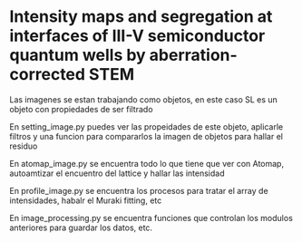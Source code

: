 # Intensity maps and segregation at interfaces of III-V semiconductor quantum wells by aberration-corrected STEM

Las imagenes se estan trabajando como objetos, en este caso SL es un objeto con propiedades de ser filtrado

En setting_image.py puedes ver las propeidades de este objeto, aplicarle filtros y una funcion para compararlos la imagen de objetos para hallar el residuo

En atomap_image.py se encuentra todo lo que tiene que ver con Atomap, autoamtizar el encuentro del lattice y hallar las intensidad

En profile_image.py se encuentra los procesos para tratar el array de intensidades, habalr el Muraki fitting, etc

En image_processing.py se encuentra funciones que controlan los modulos anteriores para guardar los datos, etc.

